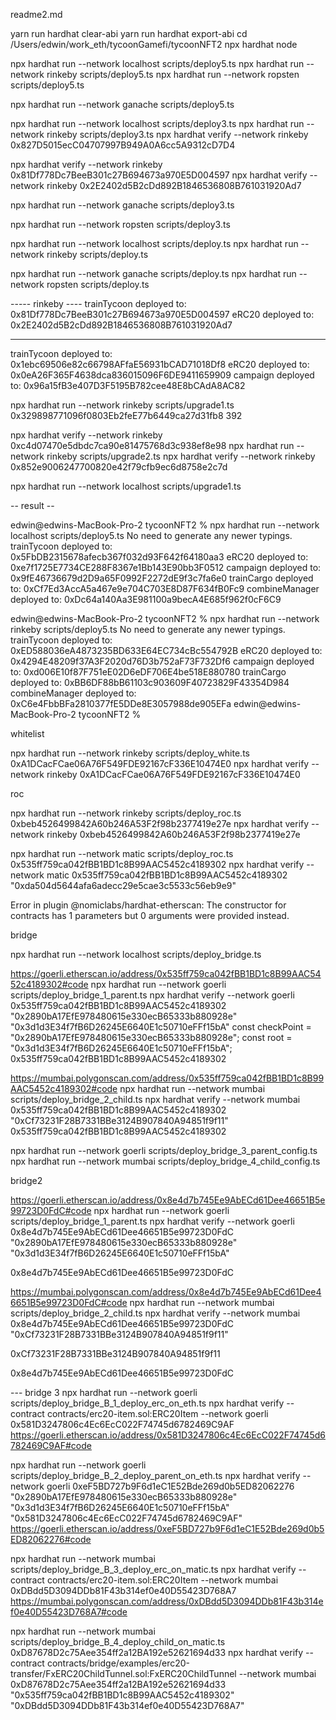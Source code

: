 readme2.md


yarn run hardhat clear-abi
yarn run hardhat export-abi
cd /Users/edwin/work_eth/tycoonGamefi/tycoonNFT2
npx hardhat node

npx hardhat run --network localhost scripts/deploy5.ts
npx hardhat run --network rinkeby scripts/deploy5.ts
npx hardhat run --network ropsten scripts/deploy5.ts

npx hardhat run --network ganache scripts/deploy5.ts

npx hardhat run --network localhost scripts/deploy3.ts
npx hardhat run --network rinkeby scripts/deploy3.ts
npx hardhat verify --network rinkeby 0x827D5015ecC04707997B949A0A6cc5A9312cD7D4 


npx hardhat verify --network rinkeby 0x81Df778Dc7BeeB301c27B694673a970E5D004597 
npx hardhat verify --network rinkeby 0x2E2402d5B2cDd892B1846536808B761031920Ad7 

npx hardhat run --network ganache scripts/deploy3.ts


npx hardhat run --network ropsten scripts/deploy3.ts

npx hardhat run --network localhost scripts/deploy.ts
npx hardhat run --network rinkeby scripts/deploy.ts



npx hardhat run --network ganache scripts/deploy.ts
npx hardhat run --network ropsten scripts/deploy.ts



----- rinkeby ----
trainTycoon deployed to: 0x81Df778Dc7BeeB301c27B694673a970E5D004597
eRC20 deployed to: 0x2E2402d5B2cDd892B1846536808B761031920Ad7





----

trainTycoon deployed to: 0x1ebc69506e82c66798AFfaE56931bCAD71018Df8
eRC20 deployed to: 0x0eA26F365F4638dca836015096F6DE9411659909
campaign deployed to: 0x96a15fB3e407D3F5195B782cee48E8bCAdA8AC82

npx hardhat run --network rinkeby scripts/upgrade1.ts
0x329898771096f0803Eb2feE77b6449ca27d31fb8
392

npx hardhat verify --network rinkeby 0xc4d07470e5dbdc7ca90e81475768d3c938ef8e98 
npx hardhat run --network rinkeby scripts/upgrade2.ts
npx hardhat verify --network rinkeby 0x852e9006247700820e42f79cfb9ec6d8758e2c7d 



npx hardhat run --network localhost scripts/upgrade1.ts


-- result --

edwin@edwins-MacBook-Pro-2 tycoonNFT2 % npx hardhat run --network localhost scripts/deploy5.ts
No need to generate any newer typings.
trainTycoon deployed to: 0x5FbDB2315678afecb367f032d93F642f64180aa3
eRC20 deployed to: 0xe7f1725E7734CE288F8367e1Bb143E90bb3F0512
campaign deployed to: 0x9fE46736679d2D9a65F0992F2272dE9f3c7fa6e0
trainCargo deployed to: 0xCf7Ed3AccA5a467e9e704C703E8D87F634fB0Fc9
combineManager deployed to: 0xDc64a140Aa3E981100a9becA4E685f962f0cF6C9


edwin@edwins-MacBook-Pro-2 tycoonNFT2 % npx hardhat run --network rinkeby scripts/deploy5.ts
No need to generate any newer typings.
trainTycoon deployed to: 0xED588036eA4873235BD633E64EC734cBc554792B
eRC20 deployed to: 0x4294E48209f37A3F2020d76D3b752aF73F732Df6
campaign deployed to: 0xd006E10f87F751eE02D6eDF706E4be518E880780
trainCargo deployed to: 0xBB6DF88bB61103c903609F40723829F43354D984
combineManager deployed to: 0xC6e4FbbBFa2810377fE5DDe8E3057988de905EFa
edwin@edwins-MacBook-Pro-2 tycoonNFT2 % 


whitelist

npx hardhat run --network rinkeby scripts/deploy_white.ts
0xA1DCacFCae06A76F549FDE92167cF336E10474E0
npx hardhat verify --network rinkeby 0xA1DCacFCae06A76F549FDE92167cF336E10474E0


roc

npx hardhat run --network rinkeby scripts/deploy_roc.ts
0xbeb4526499842A60b246A53F2f98b2377419e27e
npx hardhat verify --network rinkeby 0xbeb4526499842A60b246A53F2f98b2377419e27e


npx hardhat run --network matic scripts/deploy_roc.ts
0x535ff759ca042fBB1BD1c8B99AAC5452c4189302
npx hardhat verify --network matic 0x535ff759ca042fBB1BD1c8B99AAC5452c4189302 "0xda504d5644afa6adecc29e5cae3c5533c56eb9e9"


Error in plugin @nomiclabs/hardhat-etherscan: The constructor for contracts has 1 parameters
but 0 arguments were provided instead.


bridge

npx hardhat run --network localhost scripts/deploy_bridge.ts


https://goerli.etherscan.io/address/0x535ff759ca042fBB1BD1c8B99AAC5452c4189302#code
npx hardhat run --network goerli scripts/deploy_bridge_1_parent.ts
npx hardhat verify --network goerli 0x535ff759ca042fBB1BD1c8B99AAC5452c4189302 "0x2890bA17EfE978480615e330ecB65333b880928e" "0x3d1d3E34f7fB6D26245E6640E1c50710eFFf15bA"
    const checkPoint = "0x2890bA17EfE978480615e330ecB65333b880928e";
    const root = "0x3d1d3E34f7fB6D26245E6640E1c50710eFFf15bA";
0x535ff759ca042fBB1BD1c8B99AAC5452c4189302

https://mumbai.polygonscan.com/address/0x535ff759ca042fBB1BD1c8B99AAC5452c4189302#code
npx hardhat run --network mumbai scripts/deploy_bridge_2_child.ts
npx hardhat verify --network mumbai 0x535ff759ca042fBB1BD1c8B99AAC5452c4189302 "0xCf73231F28B7331BBe3124B907840A94851f9f11"
0x535ff759ca042fBB1BD1c8B99AAC5452c4189302

npx hardhat run --network goerli scripts/deploy_bridge_3_parent_config.ts
npx hardhat run --network mumbai scripts/deploy_bridge_4_child_config.ts


bridge2


https://goerli.etherscan.io/address/0x8e4d7b745Ee9AbECd61Dee46651B5e99723D0FdC#code
npx hardhat run --network goerli scripts/deploy_bridge_1_parent.ts
npx hardhat verify --network goerli 0x8e4d7b745Ee9AbECd61Dee46651B5e99723D0FdC "0x2890bA17EfE978480615e330ecB65333b880928e" "0x3d1d3E34f7fB6D26245E6640E1c50710eFFf15bA"
    
0x8e4d7b745Ee9AbECd61Dee46651B5e99723D0FdC

https://mumbai.polygonscan.com/address/0x8e4d7b745Ee9AbECd61Dee46651B5e99723D0FdC#code
npx hardhat run --network mumbai scripts/deploy_bridge_2_child.ts
npx hardhat verify --network mumbai 0x8e4d7b745Ee9AbECd61Dee46651B5e99723D0FdC "0xCf73231F28B7331BBe3124B907840A94851f9f11"

0xCf73231F28B7331BBe3124B907840A94851f9f11

0x8e4d7b745Ee9AbECd61Dee46651B5e99723D0FdC


--- bridge 3
npx hardhat run --network goerli scripts/deploy_bridge_B_1_deploy_erc_on_eth.ts
npx hardhat verify  --contract contracts/erc20-item.sol:ERC20Item  --network goerli 0x581D3247806c4Ec6EcC022F74745d6782469C9AF 
https://goerli.etherscan.io/address/0x581D3247806c4Ec6EcC022F74745d6782469C9AF#code


npx hardhat run --network goerli scripts/deploy_bridge_B_2_deploy_parent_on_eth.ts
npx hardhat verify  --network goerli 0xeF5BD727b9F6d1eC1E52Bde269d0b5ED82062276    "0x2890bA17EfE978480615e330ecB65333b880928e" "0x3d1d3E34f7fB6D26245E6640E1c50710eFFf15bA" "0x581D3247806c4Ec6EcC022F74745d6782469C9AF"
https://goerli.etherscan.io/address/0xeF5BD727b9F6d1eC1E52Bde269d0b5ED82062276#code

npx hardhat run --network mumbai scripts/deploy_bridge_B_3_deploy_erc_on_matic.ts
npx hardhat verify  --contract contracts/erc20-item.sol:ERC20Item  --network mumbai 0xDBdd5D3094DDb81F43b314ef0e40D55423D768A7 
https://mumbai.polygonscan.com/address/0xDBdd5D3094DDb81F43b314ef0e40D55423D768A7#code


npx hardhat run --network mumbai scripts/deploy_bridge_B_4_deploy_child_on_matic.ts
0xD87678D2c75Aee354ff2a12BA192e52621694d33
npx hardhat verify  --contract contracts/bridge/examples/erc20-transfer/FxERC20ChildTunnel.sol:FxERC20ChildTunnel --network mumbai 0xD87678D2c75Aee354ff2a12BA192e52621694d33    "0x535ff759ca042fBB1BD1c8B99AAC5452c4189302" "0xDBdd5D3094DDb81F43b314ef0e40D55423D768A7" 
